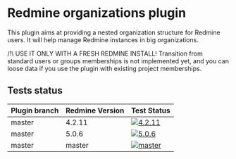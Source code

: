 # Redmine organizations plugin

This plugin aims at providing a nested organization structure for Redmine users.
It will help manage Redmine instances in big organizations.

/!\ USE IT ONLY WITH A FRESH REDMINE INSTALL! Transition from standard users or groups memberships is not implemented yet, and you can loose data if you use the plugin with existing project memberships.


Tests status
------------

|Plugin branch| Redmine Version   | Test Status      |
|-------------|-------------------|------------------|
|master       | 4.2.11            | [![4.2.11][1]][5]|
|master       | 5.0.6             | [![5.0.6][2]][5] |
|master       | master            | [![master][4]][5]|

[1]: https://github.com/jbbarth/redmine_organizations/actions/workflows/4_2_11.yml/badge.svg
[2]: https://github.com/jbbarth/redmine_organizations/actions/workflows/5_0_6.yml/badge.svg
[4]: https://github.com/jbbarth/redmine_organizations/actions/workflows/master.yml/badge.svg
[5]: https://github.com/jbbarth/redmine_organizations/actions

